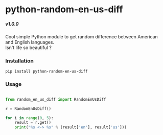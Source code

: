 # python-random-en-us-diff

##### v1.0.0

Cool simple Python module to get random difference between American and English languages.  
Isn't life so beautiful ?

### Installation

`pip install python-random-en-us-diff`


### Usage

```python

from random_en_us_diff import RandomEnUsDiff

r = RandomEnUsDiff()

for i in range(0, 5):
    result = r.get()
    print("%s <-> %s" % (result['en'], result['us']))

```

